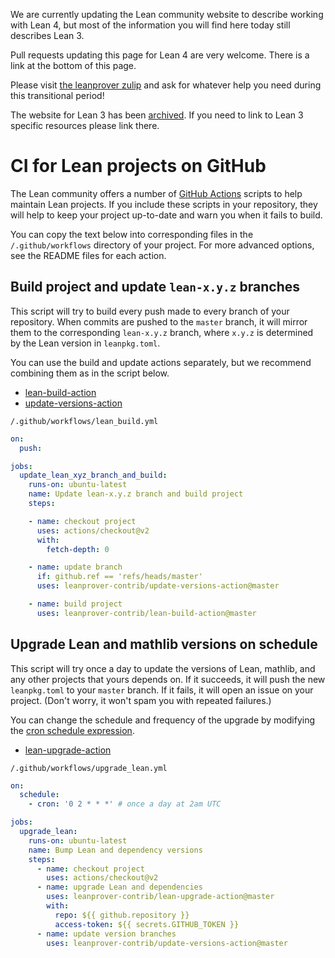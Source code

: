 <div class="alert alert-info">
<p>
We are currently updating the Lean community website to describe working with Lean 4,
but most of the information you will find here today still describes Lean 3.
</p>
<p>
Pull requests updating this page for Lean 4 are very welcome.
There is a link at the bottom of this page.
</p>
<p>
Please visit <a href="https://leanprover.zulipchat.com">the leanprover zulip</a>
and ask for whatever help you need during this transitional period!
</p>
<p>
The website for Lean 3 has been <a href="https://leanprover-community.github.io/lean3/">archived</a>.
If you need to link to Lean 3 specific resources please link there.
</p>
</div>

# CI for Lean projects on GitHub

The Lean community offers a number of [GitHub Actions](https://docs.github.com/en/actions) scripts
to help maintain Lean projects.
If you include these scripts in your repository,
they will help to keep your project up-to-date
and warn you when it fails to build.

You can copy the text below into corresponding files
in the `/.github/workflows` directory of your project.
For more advanced options,
see the README files for each action.


## Build project and update `lean-x.y.z` branches

This script will try to build every push made
to every branch of your repository.
When commits are pushed to the `master` branch,
it will mirror them to the corresponding `lean-x.y.z` branch,
where `x.y.z` is determined by the Lean version
in `leanpkg.toml`.

You can use the build and update actions separately,
but we recommend combining them as in the script below.

* [lean-build-action](https://github.com/leanprover-contrib/lean-build-action)
* [update-versions-action](https://github.com/leanprover-contrib/update-versions-action)

`/.github/workflows/lean_build.yml`
```yaml
on:
  push:

jobs:
  update_lean_xyz_branch_and_build:
    runs-on: ubuntu-latest
    name: Update lean-x.y.z branch and build project
    steps:

    - name: checkout project
      uses: actions/checkout@v2
      with:
        fetch-depth: 0

    - name: update branch
      if: github.ref == 'refs/heads/master'
      uses: leanprover-contrib/update-versions-action@master

    - name: build project
      uses: leanprover-contrib/lean-build-action@master
```


## Upgrade Lean and mathlib versions on schedule

This script will try once a day to update the versions
of Lean, mathlib, and any other projects that yours depends on.
If it succeeds, it will push the new `leanpkg.toml`
to your `master` branch.
If it fails, it will open an issue on your project.
(Don't worry, it won't spam you with repeated failures.)

You can change the schedule and frequency of the upgrade
by modifying the [cron schedule expression](https://crontab.guru/).

* [lean-upgrade-action](https://github.com/leanprover-contrib/lean-upgrade-action)

`/.github/workflows/upgrade_lean.yml`
```yaml
on:
  schedule:
    - cron: '0 2 * * *' # once a day at 2am UTC

jobs:
  upgrade_lean:
    runs-on: ubuntu-latest
    name: Bump Lean and dependency versions
    steps:
      - name: checkout project
        uses: actions/checkout@v2
      - name: upgrade Lean and dependencies
        uses: leanprover-contrib/lean-upgrade-action@master
        with:
          repo: ${{ github.repository }}
          access-token: ${{ secrets.GITHUB_TOKEN }}
      - name: update version branches
        uses: leanprover-contrib/update-versions-action@master
```
